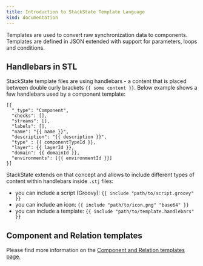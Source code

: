 ```yaml
---
title: Introduction to StackState Template Language
kind: documentation
---
```



Templates are used to convert raw synchronization data to components. Templates are defined in JSON extended with support for parameters, loops and conditions.

## Handlebars in STL

StackState template files are using handlebars - a content that is placed between double curly brackets `{{ some content }}`. Below example shows a few handlebars used by a component template:
```
[{
  "_type": "Component",
  "checks": [],
  "streams": [],
  "labels": [],
  "name": "{{ name }}",
  "description": "{{ description }}",
  "type" : {{ componentTypeId }},
  "layer": {{ layerId }},
  "domain": {{ domainId }},
  "environments": [{{ environmentId }}]
}]
```

StackState extends on that concept and allows to include different types of content within handlebars inside `.stj` files:

- you can include a script (Groovy): `{{ include "path/to/script.groovy" }}`
- you can include an icon: `{{ include "path/to/icon.png" "base64" }}`
- you can include a template: `{{ include "path/to/template.handlebars" }}`

## Component and Relation templates

Please find more information on the [Component and Relation templates page.](/concepts/component_and_relation_templates)
